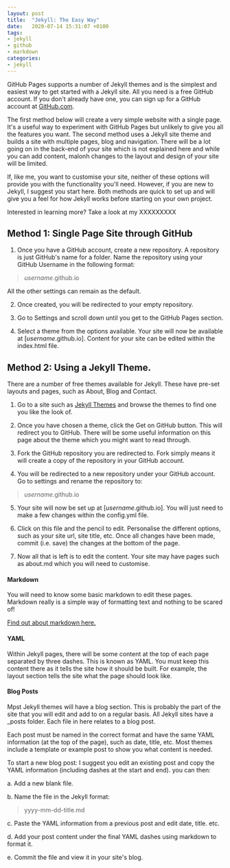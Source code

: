 ```yaml
---
layout: post
title:  "Jekyll: The Easy Way"
date:   2020-07-14 15:31:07 +0100
tags:
- jekyll
- github
- markdown
categories:
- jekyll
---
```

GitHub Pages supports a number of Jekyll themes and is the simplest and easiest way to get started with a Jekyll site. All you need is a free GitHub account. If you don't already have one, you can sign up for a GitHub account at [GitHub.com](http://github.com).

The first method below will create a very simple website with a single page. It's a useful way to experiment with GitHub Pages but unlikely to give you all the features you want. The second method uses a Jekyll site theme and builds a site with multiple pages, blog and navigation. There will be a lot going on in the back-end of your site which is not explained here and while you can add content, malonh changes to the layout and design of your site will be limited.

If, like me, you want to customise your site, neither of these options will provide you with the functionality you'll need. However, if you are new to Jekyll, I suggest you start here. Both methods are quick to set up and will give you a feel for how Jekyll works before starting on your own project.

Interested in learning more? Take a look at my XXXXXXXXX

## Method 1: Single Page Site through GitHub

1. Once you have a GitHub account, create a new repository. A repository is just GitHub's name for a folder. Name the repository using your GitHub Username in the following format:

> *username*.github.io

All the other settings can remain as the default. 

2. Once created, you will be redirected to your empty repository. 
3. Go to Settings and scroll down until you get to the GitHub Pages section.

4. Select a theme from the options available. Your site will now be available at [*username*.github.io].
Content for your site can be edited within the index.html file.

## Method 2: Using a Jekyll Theme.

There are a number of free themes available for Jekyll. These have pre-set layouts and pages, such as About, Blog and Contact.

1. Go to a site such as [Jekyll Themes](https://jekyllthemes.io/free) and browse the themes to find one you like the look of.

2. Once you have chosen a theme, click the Get on GitHub button. This will redirect you to GitHub. There will be some useful information on this page about the theme which you might want to read through.

3. Fork the GitHub repository you are redirected to. Fork simply means it will create a copy of the repository in your GitHub account.

4. You will be redirected to a new repository under your GitHub account. Go to settings and rename the repository to:

> *username*.github.io

5. Your site will now be set up at [*username*.github.io]. You will just need to make a few changes within the config.yml file.

6. Click on this file and the pencil to edit. Personalise the different options, such as your site url, site title, etc. Once all changes have been made, commit (i.e. save) the changes at the bottom of the page.

7. Now all that is left is to edit the content. Your site may have pages such as about.md which you will need to customise. 


#### Markdown
You will need to know some basic markdown to edit these pages. Markdown really is a simple way of formatting text and nothing to be scared of!

[Find out about markdown here.](link)

#### YAML
Within Jekyll pages, there will be some content at the top of each page separated by three dashes. This is known as YAML. You must keep this content there as it tells the site how it should be built. For example, the layout section tells the site what the page should look like. 

#### Blog Posts
Mpst Jekyll themes will have a blog section. This is probably the part of the site that you will edit and add to on a regular basis. All Jekyll sites have a \_posts folder. Each file in here relates to a blog post.

Each post must be named in the correct format and have the same YAML information (at the top of the page), such as date, title, etc. Most themes include a template or example post to show you what content is needed.

To start a new blog post: I suggest you edit an existing post and copy the YAML information (including dashes at the start and end). you can then:

a. Add a new blank file.

b. Name the file in the Jekyll format:

> yyyy-mm-dd-title.md

c. Paste the YAML information from a previous post and edit date, title. etc.

d. Add your post content under the final YAML dashes using markdown to format it.

e. Commit the file and view it in your site's blog.
